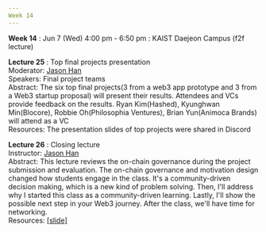 ```yaml
---
Week 14
---
```


<b>Week 14</b>
: Jun 7 (Wed) 4:00 pm - 6:50 pm
  : KAIST Daejeon Campus (f2f lecture)

<b>Lecture 25</b>
: Top final projects presentation<br>
  Moderator: <a href="/kaist/staff/#Jaesun Han (Jason)">Jason Han</a><br>
  Speakers: Final project teams<br>
  Abstract: The six top final projects(3 from a web3 app prototype and 3 from a Web3 startup proposal) will present their results. Attendees and VCs provide feedback on the results. Ryan Kim(Hashed), Kyunghwan Min(Blocore), Robbie Oh(Philosophia Ventures), Brian Yun(Animoca Brands) will attend as a VC<br>
  Resources: The presentation slides of top projects were shared in Discord
  
<b>Lecture 26</b>
: Closing lecture<br>
  Instructor: <a href="/kaist/staff/#Jaesun Han (Jason)">Jason Han</a><br>
  Abstract: This lecture reviews the on-chain governance during the project submission and evaluation. The on-chain governance and motivation design changed how students engage in the class. It's a community-driven decision making, which is a new kind of problem solving. Then, I'll address why I started this class as a community-driven learning. Lastly, I'll show the possible next step in your Web3 journey. After the class, we'll have time for networking.<br>
  Resources: <a href="/kaist/assets/files/Web3@KAIST-Lecture26.pdf" target="_blank">[slide]</a><br>
